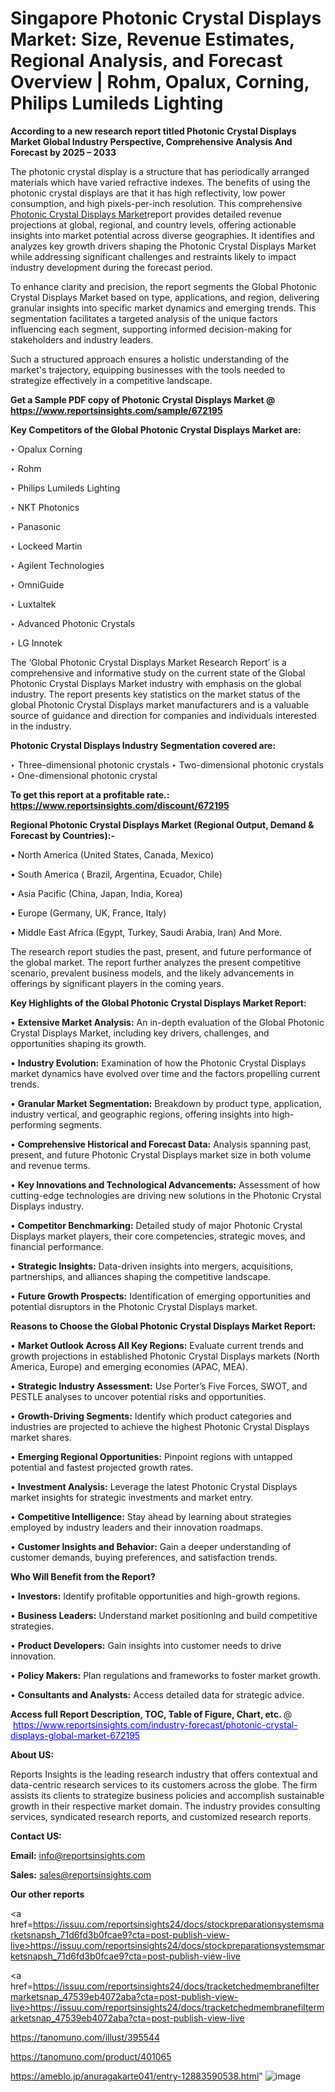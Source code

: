 # Singapore Photonic Crystal Displays Market: Size, Revenue Estimates, Regional Analysis, and Forecast Overview | Rohm, Opalux, Corning, Philips Lumileds Lighting

<strong>According to a new research report titled Photonic Crystal Displays Market Global Industry Perspective, Comprehensive Analysis And Forecast by 2025 – 2033</strong>

The photonic crystal display is a structure that has periodically arranged materials which have varied refractive indexes. The benefits of using the photonic crystal displays are that it has high reflectivity, low power consumption, and high pixels-per-inch resolution. This comprehensive <a href=https://www.reportsinsights.com/sample/672195>Photonic Crystal Displays Market</a>report provides detailed revenue projections at global, regional, and country levels, offering actionable insights into market potential across diverse geographies. It identifies and analyzes key growth drivers shaping the Photonic Crystal Displays Market while addressing significant challenges and restraints likely to impact industry development during the forecast period.

To enhance clarity and precision, the report segments the Global Photonic Crystal Displays Market based on type, applications, and region, delivering granular insights into specific market dynamics and emerging trends. This segmentation facilitates a targeted analysis of the unique factors influencing each segment, supporting informed decision-making for stakeholders and industry leaders.

Such a structured approach ensures a holistic understanding of the market's trajectory, equipping businesses with the tools needed to strategize effectively in a competitive landscape.

<strong>Get a Sample PDF copy of Photonic Crystal Displays Market </strong><strong>@<a href=https://www.reportsinsights.com/sample/672195 style=color:#0000ff;> https://www.reportsinsights.com/sample/672195</a></strong></font>

<strong>Key Competitors of the Global Photonic Crystal Displays Market are:</strong>

‣ Opalux Corning

‣ Rohm

‣ Philips Lumileds Lighting

‣ NKT Photonics

‣ Panasonic

‣ Lockeed Martin

‣ Agilent Technologies

‣ OmniGuide

‣ Luxtaltek

‣ Advanced Photonic Crystals

‣ LG Innotek

The ‘Global Photonic Crystal Displays Market Research Report’ is a comprehensive and informative study on the current state of the Global Photonic Crystal Displays Market industry with emphasis on the global industry. The report presents key statistics on the market status of the global Photonic Crystal Displays market manufacturers and is a valuable source of guidance and direction for companies and individuals interested in the industry.

<strong>Photonic Crystal Displays Industry Segmentation covered are:</strong>

‣ Three-dimensional photonic crystals
‣ Two-dimensional photonic crystals
‣ One-dimensional photonic crystal

<strong>To get this report at a profitable rate.: <a href=https://www.reportsinsights.com/discount/672195 style=color:#0000ff;>https://www.reportsinsights.com/discount/672195</a></strong></font>

<strong>Regional Photonic Crystal Displays Market (Regional Output, Demand &amp; Forecast by Countries):-</strong>

• North America (United States, Canada, Mexico)

• South America ( Brazil, Argentina, Ecuador, Chile)

• Asia Pacific (China, Japan, India, Korea)

• Europe (Germany, UK, France, Italy)

• Middle East Africa (Egypt, Turkey, Saudi Arabia, Iran) And More.

The research report studies the past, present, and future performance of the global market. The report further analyzes the present competitive scenario, prevalent business models, and the likely advancements in offerings by significant players in the coming years.

<strong>Key Highlights of the Global Photonic Crystal Displays Market Report:</strong>

• <strong>Extensive Market Analysis:</strong> An in-depth evaluation of the Global Photonic Crystal Displays Market, including key drivers, challenges, and opportunities shaping its growth.

• <strong>Industry Evolution:</strong> Examination of how the Photonic Crystal Displays market dynamics have evolved over time and the factors propelling current trends.

• <strong>Granular Market Segmentation:</strong> Breakdown by product type, application, industry vertical, and geographic regions, offering insights into high-performing segments.

• <strong>Comprehensive Historical and Forecast Data:</strong> Analysis spanning past, present, and future Photonic Crystal Displays market size in both volume and revenue terms.

• <strong>Key Innovations and Technological Advancements:</strong> Assessment of how cutting-edge technologies are driving new solutions in the Photonic Crystal Displays industry.

• <strong>Competitor Benchmarking:</strong> Detailed study of major Photonic Crystal Displays market players, their core competencies, strategic moves, and financial performance.

• <strong>Strategic Insights:</strong> Data-driven insights into mergers, acquisitions, partnerships, and alliances shaping the competitive landscape.

• <strong>Future Growth Prospects:</strong> Identification of emerging opportunities and potential disruptors in the Photonic Crystal Displays market.

<strong>Reasons to Choose the Global Photonic Crystal Displays Market Report:</strong>

• <strong>Market Outlook Across All Key Regions:</strong> Evaluate current trends and growth projections in established Photonic Crystal Displays markets (North America, Europe) and emerging economies (APAC, MEA).

• <strong>Strategic Industry Assessment:</strong> Use Porter’s Five Forces, SWOT, and PESTLE analyses to uncover potential risks and opportunities.

• <strong>Growth-Driving Segments:</strong> Identify which product categories and industries are projected to achieve the highest Photonic Crystal Displays market shares.

• <strong>Emerging Regional Opportunities:</strong> Pinpoint regions with untapped potential and fastest projected growth rates.

• <strong>Investment Analysis:</strong> Leverage the latest Photonic Crystal Displays market insights for strategic investments and market entry.

• <strong>Competitive Intelligence:</strong> Stay ahead by learning about strategies employed by industry leaders and their innovation roadmaps.

• <strong>Customer Insights and Behavior:</strong> Gain a deeper understanding of customer demands, buying preferences, and satisfaction trends.

<strong>Who Will Benefit from the Report?</strong>

• <strong>Investors:</strong> Identify profitable opportunities and high-growth regions.

• <strong>Business Leaders:</strong> Understand market positioning and build competitive strategies.

• <strong>Product Developers:</strong> Gain insights into customer needs to drive innovation.

• <strong>Policy Makers:</strong> Plan regulations and frameworks to foster market growth.

• <strong>Consultants and Analysts:</strong> Access detailed data for strategic advice.
</ul>
<strong>Access full Report Description, TOC, Table of Figure, Chart, etc. </strong>@  <a href=https://www.reportsinsights.com/industry-forecast/photonic-crystal-displays-global-market-672195 style=color:#0000ff;>https://www.reportsinsights.com/industry-forecast/photonic-crystal-displays-global-market-672195</a></font>

<strong><strong>About US</strong>:</strong>

Reports Insights is the leading research industry that offers contextual and data-centric research services to its customers across the globe. The firm assists its clients to strategize business policies and accomplish sustainable growth in their respective market domain. The industry provides consulting services, syndicated research reports, and customized research reports.

<strong>Contact US:</strong>

<p class=""""><b>Email:</b> <a href=mailto:info@reportsinsights.com>info@reportsinsights.com</a></p>
<p class=""""><b>Sales:</b> <a href=mailto:sales@reportsinsights.com>sales@reportsinsights.com</a></p>

<strong>Our other reports</strong>

<a href=https://issuu.com/reportsinsights24/docs/stockpreparationsystemsmarketsnapsh_71d6fd3b0fcae9?cta=post-publish-view-live>https://issuu.com/reportsinsights24/docs/stockpreparationsystemsmarketsnapsh_71d6fd3b0fcae9?cta=post-publish-view-live</a>

<a href=https://issuu.com/reportsinsights24/docs/tracketchedmembranefiltermarketsnap_47539eb4072aba?cta=post-publish-view-live>https://issuu.com/reportsinsights24/docs/tracketchedmembranefiltermarketsnap_47539eb4072aba?cta=post-publish-view-live</a>

<a href=https://tanomuno.com/illust/395544>https://tanomuno.com/illust/395544</a>

<a href=https://tanomuno.com/product/401065>https://tanomuno.com/product/401065</a>

<a href=https://ameblo.jp/anuragakarte041/entry-12883590538.html>https://ameblo.jp/anuragakarte041/entry-12883590538.html</a>"
![image](https://github.com/user-attachments/assets/b7f593e8-0bf9-4d93-a34a-9c992d6fb9a7)
